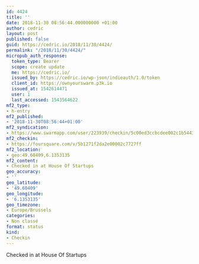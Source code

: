 ```yaml
---
id: 4424
title: ''
date: 2018-11-30 08:56:44.000000000 +01:00
author: cedric
layout: post
published: false
guid: https://cedric.io/2018/11/30/4424/
permalink: "/2018/11/30/4424/"
micropub_auth_response:
  token_type: Bearer
  scope: create update
  me: https://cedric.io/
  issued_by: https://cedric.io/wp-json/indieauth/1.0/token
  client_id: https://ownyourswarm.p3k.io
  issued_at: 1542614471
  user: 1
  last_accessed: 1543564622
mf2_type:
- h-entry
mf2_published:
- '2018-11-30T08:56:44+01:00'
mf2_syndication:
- https://www.swarmapp.com/user/223939/checkin/5c00ed3ccbcdee002c1b5443
mf2_checkin:
- https://foursquare.com/v/5b1271f2da2e00002c7727ff
mf2_location:
- geo:49.60409,6.1353135
mf2_content:
- Checked in at House Of Startups
geo_accuracy:
- ''
geo_latitude:
- '49.60409'
geo_longitude:
- '6.1353135'
geo_timezone:
- Europe/Brussels
categories:
- Non classé
format: status
kind:
- Checkin
---
```

Checked in at House Of Startups